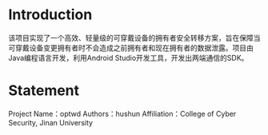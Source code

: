 # Introduction
该项目实现了一个高效、轻量级的可穿戴设备的拥有者安全转移方案，旨在保障当可穿戴设备变更拥有者时不会造成之前拥有者和现在拥有者的数据泄露。项目由Java编程语言开发，利用Android Studio开发工具，开发出两端通信的SDK。

# Statement
Project Name：optwd
Authors：hushun
Affiliation：College of Cyber Security, Jinan University
